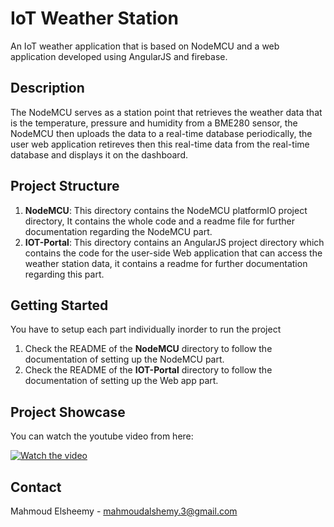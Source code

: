 
# IoT Weather Station
An IoT weather application that is based on NodeMCU and a web application developed using AngularJS and firebase.

## Description
The NodeMCU serves as a station point that retrieves the weather data that is the temperature, pressure and humidity from a BME280 sensor, the NodeMCU then uploads the data to a real-time database periodically, the user web application retireves then this real-time data from the real-time database and displays it on the dashboard.

## Project Structure

1. **NodeMCU**: This directory contains the NodeMCU platformIO project directory, It contains the whole code and a readme file for further documentation regarding the NodeMCU part.
2. **IOT-Portal**: This directory contains an AngularJS project directory which contains the code for the user-side Web application that can access the weather station data, it contains a readme for further documentation regarding this part.

## Getting Started
You have to setup each part individually inorder to run the project
1. Check the README of the **NodeMCU** directory to follow the documentation of setting up the NodeMCU part.
2. Check the README of the **IOT-Portal** directory to follow the documentation of setting up the Web app part. 

## Project Showcase
You can watch the youtube video from here:

[![Watch the video](https://img.youtube.com/vi/Go8dzMYW5yE/0.jpg)](https://www.youtube.com/watch?v=Go8dzMYW5yE)


## Contact
Mahmoud Elsheemy - mahmoudalshemy.3@gmail.com
